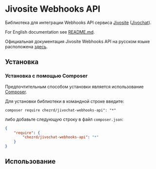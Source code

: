 # Jivosite Webhooks API

Библиотека для интеграции Webhooks API сервиса [Jivosite](https://www.jivosite.ru) ([Jivochat](https://www.jivochat.com)).

For English documentation see [README.md](README.md).

Официальная документация Jivosite Webhooks API на русском языке расположена [здесь](https://www.jivosite.ru/api/#webhooks).

## Установка

### Установка с помощью Composer

Предпочтительным способом установки является использование [Composer](http://getcomposer.org/download/).

Для установки библиотеки в командной строке введите:

```
composer require chezrd/jivochat-webhooks-api": "*"
```

либо добавьте следующую строку в файл `composer.json`:

```json
{
    "require": {
        "chezrd/jivochat-webhooks-api": "*"
    }
}
```

## Использование

